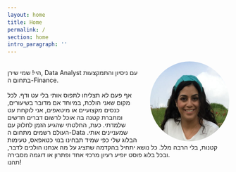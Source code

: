 ```yaml
---
layout: home
title: Home
permalink: /
section: home
intro_paragraph: ''
---
```

<div>
<img src="/assets/img/uploads/shiran.jpg" style="width: 180px; float: right;
    margin-left: 20px; border-radius: 50%">
<p>
<br>
היי! שמי שירן, Data Analyst עם ניסיון והתמקצעות בתחום ה-Finance.
<br>
<br>
אף פעם לא תצליחו לתפוס אותי בלי עט ודף. לכל מקום שאני הולכת, במיוחד אם מדובר בשיעורים, כנסים מקצועיים או מיטאפים, אני לוקחת עט ומחברת קטנה בה אוכל לרשום דברים חדשים שלמדתי. כעת, החלטתי שהגיע הזמן לחלוק עם העולם רשמים מתחום ה-Data שמעניינים אותי.
הבלוג שלי כפי שמיד תבחינו בנוי כטאפאס, טעימות קטנות, בלי הרבה מלל.
כל נושא יתחיל בהקדמה שתציג על מה אנחנו הולכים לדבר, ובכל בלוג פוסט יופיע רעיון מרכזי אחד ופתרון או דוגמה מסבירה.


<br>
תהנו!	
</p>




